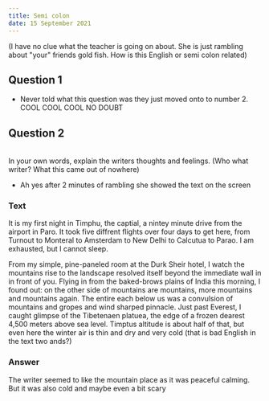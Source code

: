 ```yaml
---
title: Semi colon
date: 15 September 2021
---
```


(I have no clue what the teacher is going on about. She is just rambling about
"your" friends gold fish. How is this English or semi colon related)

## Question 1
- Never told what this question was they just moved onto to number 2. COOL COOL
  COOL NO DOUBT
## Question 2
<br /> In your own words, explain the writers
thoughts and feelings. (Who what writer? What this came out of nowhere)

- Ah yes after 2 minutes of rambling she showed the text on the screen

### Text
It is my first night in Timphu, the captial, a nintey minute drive from the
airport in Paro.  It took five diffrent flights over four days to get here,
from Turnout to Monteral to Amsterdam to New Delhi to Calcutua to Parao. I am
exhausted, but I cannot sleep.

From my simple, pine-paneled room at the Durk Sheir hotel, I watch the mountains
rise to the landscape resolved itself beyond the immediate wall in in front of
you. Flying in from the baked-brows plains of India this morning, I found out:
on the other side of mountains are mountains, more mountains and mountains
again. The entire each below us was a convulsion of mountains and gropes and wind
sharped pinnacle. Just past Everest, I caught glimpse of the Tibetenaen
platuea, the edge of a frozen dearest 4,500 meters above sea level. Timptus
altitude is about half of that, but even here the winter air is thin and dry
and very cold (that is bad English in the text two ands?)

### Answer
The writer seemed to like the mountain place as it was peaceful calming. But it
was also cold and maybe even a bit scary
